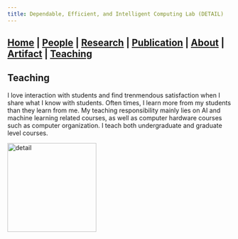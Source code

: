 ```yaml
---
title: Dependable, Efficient, and Intelligent Computing Lab (DETAIL)
---
```

## [Home](./) | [People](./people) | [Research](./research) | [Publication](./publication) | [**About**](./about) | [Artifact](./artifact) | [Teaching](./teaching)

## Teaching
I love interaction with students and find trenmendous satisfaction when I share what I know with students. Often times, I learn more from my students than they learn from me. My teaching responsibility mainly lies on AI and machine learning related courses, as well as computer hardware courses such as computer organization. I teach both undergraduate and graduate level courses. 

<img src="../asset/teaching_1.PNG" alt="detail" width="200">


